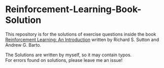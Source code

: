 # Reinforcement-Learning-Book-Solution

This repository is for the solutions of exercise questions inside the book  
[Reinforcement Learning: An Introduction](https://web.stanford.edu/class/psych209/Readings/SuttonBartoIPRLBook2ndEd.pdf) written by Richard S. Sutton and Andrew G. Barto.

The Solutions are written by myself, so it may contain typos.  
For errors found on solutions, please leave me an issue!
